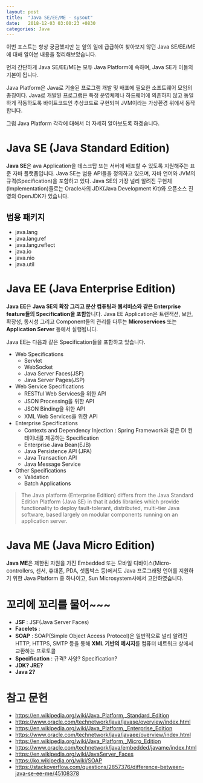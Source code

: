 ```yaml
---
layout: post
title:  "Java SE/EE/ME - sysout"
date:   2018-12-03 03:00:23 +0830
categories: Java
---
```


이번 포스트는 항상 궁금했지만 눈 앞의 일에 급급하여 찾아보지 않던 Java SE/EE/ME에 대해 알아본 내용을 정리해보았습니다. 

먼저 간단하게 Java SE/EE/ME는 모두 Java Platform에 속하며, Java SE가 이들의 기본이 됩니다. 

Java Platform은 Java로 기술된 프로그램 개발 및 배포에 필요한 소프트웨어 모임의 총칭이다. Java로 개발된 프로그램은 특정 운영체제나 하드웨어에 의존하지 않고 동일하게 작동하도록 바이트코드인 추상코드로 구현되며 JVM이라는 가상환경 위에서 동작합니다.

그럼 Java Platform 각각에 대해서 더 자세히 알아보도록 하겠습니다.

# Java SE (Java Standard Edition)

**Java SE**은 ava Application을 데스크탑 또는 서버에 배포할 수 있도록 지원해주는 표준 자바 플랫폼입니다. Java SE는 범용 API들을 정의하고 있으며, 자바 언어와 JVM의 규격(Specification)을 포함하고 있다. Java SE의 가장 널리 알려진 구현체(Implementation)들로는 Oracle사의 JDK(Java Development Kit)와 오픈소스 진영의 OpenJDK가 있습니다.

## 범용 패키지

- java.lang
- java.lang.ref
- java.lang.reflect
- java.io
- java.nio
- java.util

# Java EE (Java Enterprise Edition)

**Java EE**은 **Java SE의 확장 그리고 분산 컴퓨팅과 웹서비스와 같은 Enterprise feature들의 Specification을 포함**합니다. Java EE Application은 트랜잭션, 보안, 확장성, 동시성 그리고 Component들의 관리를 다루는 **Microservices** 또는 **Application Server** 등에서 실행됩니다.

Java EE는 다음과 같은 Specification들을 포함하고 있습니다.
- Web Specifications
    - Servlet
    - WebSocket
    - Java Server Faces(JSF)
    - Java Server Pages(JSP)
- Web Service Specifications
    - RESTful Web Services을 위한 API
    - JSON Processing을 위한 API
    - JSON Binding을 위한 API
    - XML Web Services을 위한 API
- Enterprise Specifications
    - Contexts and Dependency Injection : Spring Framework과 같은 DI 컨테이너를 제공하는 Specification
    - Enterprise Java Bean(EJB)
    - Java Persistence API (JPA)
    - Java Transaction API
    - Java Message Service
- Other Specifications
    - Validation
    - Batch Applications

> The Java platform (Enterprise Edition) differs from the Java Standard Edition Platform (Java SE) in that it adds libraries which provide functionality to deploy fault-tolerant, distributed, multi-tier Java software, based largely on modular components running on an application server.

# Java ME (Java Micro Edition)

**Java ME**은 제한된 자원을 가진 Embedded 또는 모바일 디바이스(Micro-controllers, 센서, 휴대폰, PDA, 셋톱박스 등)에서도 Java 프로그래밍 언어를 지원하기 위한 Java Platform 중 하나이고, Sun Microsystem사에서 고안하였습니다.

# 꼬리에 꼬리를 물어~~~

- **JSF** : JSF(Java Server Faces)
- **Facelets** : 
- **SOAP** : SOAP(Simple Object Access Protocol)은 일반적으로 널리 알려진 HTTP, HTTPS, SMTP 등을 통해 **XML 기반의 메시지**를 컴퓨터 네트워크 상에서 교환하는 프로토콜
- **Specification** : 규격? 사양? Specification?
- **JDK? JRE?**
- **Java 2?**

# 참고 문헌
- https://en.wikipedia.org/wiki/Java_Platform,_Standard_Edition
- https://www.oracle.com/technetwork/java/javase/overview/index.html
- https://en.wikipedia.org/wiki/Java_Platform,_Enterprise_Edition
- https://www.oracle.com/technetwork/java/javaee/overview/index.html
- https://en.wikipedia.org/wiki/Java_Platform,_Micro_Edition
- https://www.oracle.com/technetwork/java/embedded/javame/index.html
- https://en.wikipedia.org/wiki/JavaServer_Faces
- https://ko.wikipedia.org/wiki/SOAP
- https://stackoverflow.com/questions/2857376/difference-between-java-se-ee-me/45108378